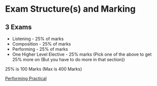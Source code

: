 # Exam Structure(s) and Marking

## 3 Exams

- Listening - 25% of marks
- Composition - 25% of marks
- Performing - 25% of marks
- One Higher Level Elective - 25% marks (Pick one of the above to get 25% more on (But you have to do more in that section))

25% is 100 Marks
(Max is 400 Marks)

[Performing Practical](performing-practical.md)
